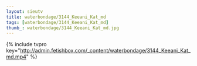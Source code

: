 ```yaml
--- 
layout: sieutv
title: waterbondage/3144_Keeani_Kat_md
tags: [waterbondage/3144_Keeani_Kat_md]
thumb_: waterbondage/3144_Keeani_Kat_md.jpg
---
```

{% include tvpro key="http://admin.fetishbox.com/_content/waterbondage/3144_Keeani_Kat_md.mp4" %} 
